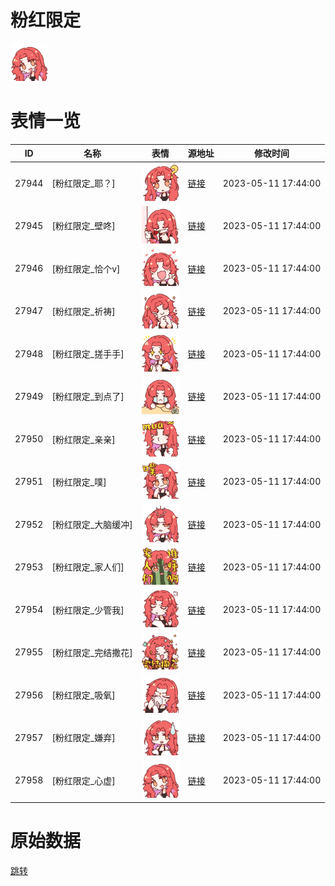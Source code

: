 # 粉红限定

<img src="./cover.png" height="60" alt="cover" />

# 表情一览

|ID|名称|表情|源地址|修改时间|
|----|----|----|----|----|
|27944|[粉红限定_耶？]|<img src="./pic/027944_%5B粉红限定_耶？%5D.png" height="60" alt="耶？"/>|[链接](https://i0.hdslb.com/bfs/garb/0f6124f0f6b9ec71896549c91bd0dd84545c087a.png)|2023-05-11 17:44:00|
|27945|[粉红限定_壁咚]|<img src="./pic/027945_%5B粉红限定_壁咚%5D.png" height="60" alt="壁咚"/>|[链接](https://i0.hdslb.com/bfs/garb/8230e5149cd720acffbf0e21358384b30ccbdcd7.png)|2023-05-11 17:44:00|
|27946|[粉红限定_恰个v]|<img src="./pic/027946_%5B粉红限定_恰个v%5D.png" height="60" alt="恰个v"/>|[链接](https://i0.hdslb.com/bfs/garb/95b1d0ed3138c120128a2aceb71a1f1d6bf3753a.png)|2023-05-11 17:44:00|
|27947|[粉红限定_祈祷]|<img src="./pic/027947_%5B粉红限定_祈祷%5D.png" height="60" alt="祈祷"/>|[链接](https://i0.hdslb.com/bfs/garb/5f4b6b032b07e5b8f3440d8796b351a95209bc34.png)|2023-05-11 17:44:00|
|27948|[粉红限定_搓手手]|<img src="./pic/027948_%5B粉红限定_搓手手%5D.png" height="60" alt="搓手手"/>|[链接](https://i0.hdslb.com/bfs/garb/1665574b4aba46e5ca843df38ad4bd6e2a32d398.png)|2023-05-11 17:44:00|
|27949|[粉红限定_到点了]|<img src="./pic/027949_%5B粉红限定_到点了%5D.png" height="60" alt="到点了"/>|[链接](https://i0.hdslb.com/bfs/garb/d2b7467f47aa13a7dd97c68d1e9e5d3f417112ba.png)|2023-05-11 17:44:00|
|27950|[粉红限定_亲亲]|<img src="./pic/027950_%5B粉红限定_亲亲%5D.png" height="60" alt="亲亲"/>|[链接](https://i0.hdslb.com/bfs/garb/b82147866f86f1cc4603ba5b47731b8d2eddfb37.png)|2023-05-11 17:44:00|
|27951|[粉红限定_噗]|<img src="./pic/027951_%5B粉红限定_噗%5D.png" height="60" alt="噗"/>|[链接](https://i0.hdslb.com/bfs/garb/9f22d532110efcbeb8a6c09b50da87863e347b02.png)|2023-05-11 17:44:00|
|27952|[粉红限定_大脑缓冲]|<img src="./pic/027952_%5B粉红限定_大脑缓冲%5D.png" height="60" alt="大脑缓冲"/>|[链接](https://i0.hdslb.com/bfs/garb/9a68129bba296ff533856fd3b607404494c43ff4.png)|2023-05-11 17:44:00|
|27953|[粉红限定_家人们]|<img src="./pic/027953_%5B粉红限定_家人们%5D.png" height="60" alt="家人们"/>|[链接](https://i0.hdslb.com/bfs/garb/38a92efc064c0a17f0dc2ca5e2dfbae28234f983.png)|2023-05-11 17:44:00|
|27954|[粉红限定_少管我]|<img src="./pic/027954_%5B粉红限定_少管我%5D.png" height="60" alt="少管我"/>|[链接](https://i0.hdslb.com/bfs/garb/2e325a0f5ab3732009a62c2dc9d896b73e15b93d.png)|2023-05-11 17:44:00|
|27955|[粉红限定_完结撒花]|<img src="./pic/027955_%5B粉红限定_完结撒花%5D.png" height="60" alt="完结撒花"/>|[链接](https://i0.hdslb.com/bfs/garb/bb8a7eb3a7603af25bd78e5b7a50420db59bb781.png)|2023-05-11 17:44:00|
|27956|[粉红限定_吸氧]|<img src="./pic/027956_%5B粉红限定_吸氧%5D.png" height="60" alt="吸氧"/>|[链接](https://i0.hdslb.com/bfs/garb/eb2cda1646d80568c148230bd357bec00dc4129b.png)|2023-05-11 17:44:00|
|27957|[粉红限定_嫌弃]|<img src="./pic/027957_%5B粉红限定_嫌弃%5D.png" height="60" alt="嫌弃"/>|[链接](https://i0.hdslb.com/bfs/garb/31a42f633de770b14ba7259c98ddeabc62ebd496.png)|2023-05-11 17:44:00|
|27958|[粉红限定_心虚]|<img src="./pic/027958_%5B粉红限定_心虚%5D.png" height="60" alt="心虚"/>|[链接](https://i0.hdslb.com/bfs/garb/9a5be0ffa9b4a3e565ce528a62b64782fbf9eae7.png)|2023-05-11 17:44:00|

# 原始数据

[跳转](./raw.json)

